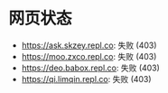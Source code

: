 # 网页状态
- https://ask.skzey.repl.co: 失败 (403)
- https://moo.zxco.repl.co: 失败 (403)
- https://deo.babox.repl.co: 失败 (403)
- https://qi.limqin.repl.co: 失败 (403)
